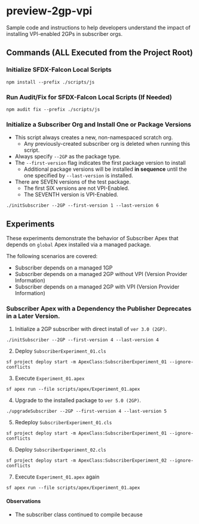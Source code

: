 # preview-2gp-vpi
Sample code and instructions to help developers understand the impact of installing VPI-enabled 2GPs in subscriber orgs.

## Commands (ALL Executed from the Project Root)

### Initialize SFDX-Falcon Local Scripts
```
npm install --prefix ./scripts/js
```

### Run Audit/Fix for SFDX-Falcon Local Scripts (If Needed)
```
npm audit fix --prefix ./scripts/js
```
### Initialize a Subscriber Org and Install One or Package Versions
* This script always creates a new, non-namespaced scratch org.
   * Any previously-created subscriber org is deleted when running this script.
* Always specify `--2GP` as the package type.
* The `--first-version` flag indicates the first package version to install
   * Additional package versions will be installed **in sequence** until the one specified by `--last-version` is installed.
* There are SEVEN versions of the test package.
   * The first SIX versions are not VPI-Enabled.
   * The SEVENTH version is VPI-Enabled.
```
./initSubscriber --2GP --first-version 1 --last-version 6
```
## Experiments
These experiments demonstrate the behavior of Subscriber Apex that depends on `global` Apex installed via a managed package.

The following scenarios are covered:

* Subscriber depends on a managed 1GP
* Subscriber depends on a managed 2GP without VPI (Version Provider Information)
* Subscriber depends on a managed 2GP with VPI (Version Provider Information)


### Subscriber Apex with a Dependency the Publisher Deprecates in a Later Version.
1. Initialize a 2GP subscriber with direct install of `ver 3.0 (2GP)`.
```
./initSubscriber --2GP --first-version 4 --last-version 4
```
2. Deploy `SubscriberExperiment_01.cls`
```
sf project deploy start -m ApexClass:SubscriberExperiment_01 --ignore-conflicts
```
3. Execute `Experiment_01.apex`
```
sf apex run --file scripts/apex/Experiment_01.apex
```
4. Upgrade to the installed package to `ver 5.0 (2GP)`.
```
./upgradeSubscriber --2GP --first-version 4 --last-version 5
```
5. Redeploy `SubscriberExperiment_01.cls`
```
sf project deploy start -m ApexClass:SubscriberExperiment_01 --ignore-conflicts
```
6. Deploy `SubscriberExperiment_02.cls`
```
sf project deploy start -m ApexClass:SubscriberExperiment_02 --ignore-conflicts
```
7. Execute `Experiment_01.apex` again
```
sf apex run --file scripts/apex/Experiment_01.apex
```

#### Observations
* The subscriber class continued to compile because 